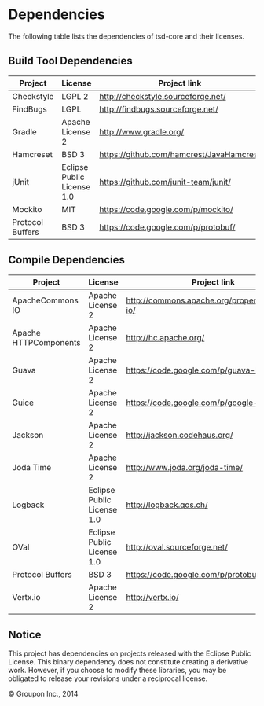 Dependencies
========

The following table lists the dependencies of tsd-core and their licenses.

Build Tool Dependencies
------------------

Project              | License                    | Project link
---------------------|----------------------------|-------------
Checkstyle           | LGPL 2                     | http://checkstyle.sourceforge.net/
FindBugs             | LGPL                       | http://findbugs.sourceforge.net/ 
Gradle               | Apache License 2           | http://www.gradle.org/ 
Hamcreset            | BSD 3                      | https://github.com/hamcrest/JavaHamcrest
jUnit                | Eclipse Public License 1.0 | https://github.com/junit-team/junit/
Mockito              | MIT                        | https://code.google.com/p/mockito/
Protocol Buffers     | BSD 3                      | https://code.google.com/p/protobuf/


Compile Dependencies
--------------------

Project               | License                    | Project link
----------------------|----------------------------|-------------
ApacheCommons IO      | Apache License 2           | http://commons.apache.org/proper/commons-io/
Apache HTTPComponents | Apache License 2           | http://hc.apache.org/
Guava                 | Apache License 2           | https://code.google.com/p/guava-libraries/
Guice                 | Apache License 2           | https://code.google.com/p/google-guice/
Jackson               | Apache License 2           | http://jackson.codehaus.org/
Joda Time             | Apache License 2           | http://www.joda.org/joda-time/
Logback               | Eclipse Public License 1.0 | http://logback.qos.ch/
OVal                  | Eclipse Public License 1.0 | http://oval.sourceforge.net/
Protocol Buffers      | BSD 3                      | https://code.google.com/p/protobuf/
Vertx.io              | Apache License 2           | http://vertx.io/


Notice
------

This project has dependencies on projects released with the Eclipse Public License.  This binary
dependency does not constitute creating a derivative work.  However, if you 
choose to modify these libraries, you may be obligated to release your revisions under a reciprocal 
license.

&copy; Groupon Inc., 2014
